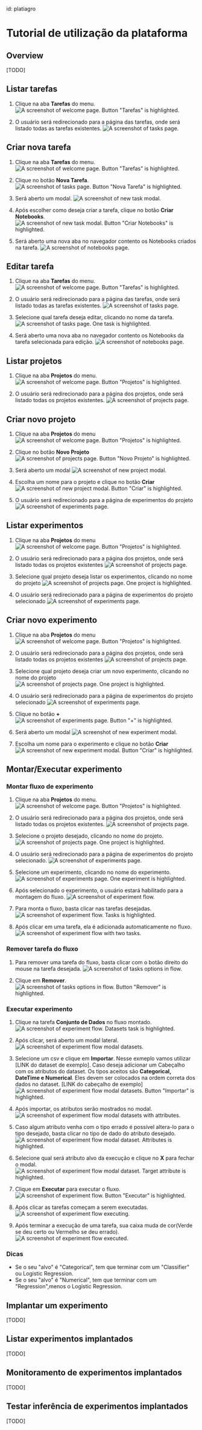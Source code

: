 id: platiagro

# Tutorial de utilização da plataforma

## Overview

[TODO]

## Listar tarefas

1. Clique na aba **Tarefas** do menu.
   ![A screenshot of welcome page. Button "Tarefas" is highlighted.](assets/tarefas/home.png)

2. O usuário será redirecionado para a página das tarefas, onde será listado todas as tarefas existentes.
   ![A screenshot of tasks page.](assets/tarefas/lista.png)

## Criar nova tarefa

1. Clique na aba **Tarefas** do menu.
   ![A screenshot of welcome page. Button "Tarefas" is highlighted.](assets/tarefas/home.png)

2. Clique no botão **Nova Tarefa**.
   ![A screenshot of tasks page. Button "Nova Tarefa" is highlighted.](assets/tarefas/nova-tarefa.png)

3. Será aberto um modal.
   ![A screenshot of new task modal.](assets/tarefas/nova-tarefa-modal.png)

4. Após escolher como deseja criar a tarefa, clique no botão **Criar Notebooks**.
   ![A screenshot of new task modal. Button "Criar Notebooks" is highlighted.](assets/tarefas/nova-tarefa-modal-botao-criar.png)

5. Será aberto uma nova aba no navegador contento os Notebooks criados na tarefa.
   ![A screenshot of notebooks page.](assets/tarefas/nova-tarefa-notebooks.png)

## Editar tarefa

1. Clique na aba **Tarefas** do menu.
   ![A screenshot of welcome page. Button "Tarefas" is highlighted.](assets/tarefas/home.png)

2. O usuário será redirecionado para a página das tarefas, onde será listado todas as tarefas existentes.
   ![A screenshot of tasks page.](assets/tarefas/editar-tarefa-lista.png)

3. Selecione qual tarefa deseja editar, clicando no nome da tarefa.
   ![A screenshot of tasks page. One task is highlighted.](assets/tarefas/editar-tarefa-lista-selecao.png)

4. Será aberto uma nova aba no navegador contento os Notebooks da tarefa selecionada para edição.
   ![A screenshot of notebooks page.](assets/tarefas/editar-tarefa-notebook.png)

## Listar projetos

1. Clique na aba **Projetos** do menu.
   ![A screenshot of welcome page. Button "Projetos" is highlighted.](assets/projetos/home.png)

2. O usuário será redirecionado para a página dos projetos, onde será listado todas os projetos existentes.
   ![A screenshot of projects page.](assets/projetos/projetos.png)

## Criar novo projeto

1. Clique na aba **Projetos** do menu
   ![A screenshot of welcome page. Button "Projetos" is highlighted.](assets/projetos/home.png)

2. Clique no botão **Novo Projeto**
   ![A screenshot of projects page. Button "Novo Projeto" is highlighted.](assets/projetos/projetos-novo.png)

3. Será aberto um modal
   ![A screenshot of new project modal.](assets/projetos/projetos-novo-modal.png)

4. Escolha um nome para o projeto e clique no botão **Criar**
   ![A screenshot of new project modal. Button "Criar" is highlighted.](assets/projetos/projetos-novo-modal-criar.png)

5. O usuário será redirecionado para a página de experimentos do projeto
   ![A screenshot of experiments page.](assets/projetos/experimentos.png)

## Listar experimentos

1. Clique na aba **Projetos** do menu
   ![A screenshot of welcome page. Button "Projetos" is highlighted.](assets/projetos/home.png)

2. O usuário será redirecionado para a página dos projetos, onde será listado todas os projetos existentes
   ![A screenshot of projects page.](assets/projetos/projetos.png)

3. Selecione qual projeto deseja listar os experimentos, clicando no nome do projeto
   ![A screenshot of projects page. One project is highlighted.](assets/projetos/projetos-lista.png)

4. O usuário será redirecionado para a página de experimentos do projeto selecionado
   ![A screenshot of experiments page.](assets/projetos/experimentos-lista.png)

## Criar novo experimento

1. Clique na aba **Projetos** do menu
   ![A screenshot of welcome page. Button "Projetos" is highlighted.](assets/projetos/home.png)

2. O usuário será redirecionado para a página dos projetos, onde será listado todas os projetos existentes
   ![A screenshot of projects page.](assets/projetos/projetos.png)

3. Selecione qual projeto deseja criar um novo experimento, clicando no nome do projeto
   ![A screenshot of projects page. One project is highlighted.](assets/projetos/projetos-lista.png)

4. O usuário será redirecionado para a página de experimentos do projeto selecionado
   ![A screenshot of experiments page.](assets/projetos/experimentos.png)

5. Clique no botão **+**
   ![A screenshot of experiments page. Button "+" is highlighted.](assets/projetos/experimentos-criar.png)

6. Será aberto um modal
   ![A screenshot of new experiment modal.](assets/projetos/experimentos-criar-modal.png)

7. Escolha um nome para o experimento e clique no botão **Criar**
   ![A screenshot of new experiment modal. Button "Criar" is highlighted.](assets/projetos/experimentos-criar-modal-botao.png)

## Montar/Executar experimento

### Montar fluxo de experimento

1. Clique na aba **Projetos** do menu.
   ![A screenshot of welcome page. Button "Projetos" is highlighted.](assets/projetos/home.png)

2. O usuário será redirecionado para a página dos projetos, onde será listado todas os projetos existentes.
   ![A screenshot of projects page.](assets/projetos/projetos.png)

3. Selecione o projeto desejado, clicando no nome do projeto.
   ![A screenshot of projects page. One project is highlighted.](assets/projetos/projetos-lista.png)

4. O usuário será redirecionado para a página de experimentos do projeto selecionado.
   ![A screenshot of experiments page.](assets/projetos/experimentos.png)

5. Selecione um experimento, clicando no nome do experimento.
   ![A screenshot of experiments page. One experiment is highlighted.](assets/projetos/experimentos-lista.png)

6. Após selecionado o experimento, o usuário estará habilitado para a montagem do fluxo.
   ![A screenshot of experiment flow.](assets/projetos/experimento-fluxo.png)

7. Para monta o fluxo, basta clicar nas tarefas desejadas.
   ![A screenshot of experiment flow. Tasks is highlighted.](assets/projetos/experimento-fluxo-tarefas.png)

8. Após clicar em uma tarefa, ela é adicionada automaticamente no fluxo.
   ![A screenshot of experiment flow with two tasks.](assets/projetos/experimento-fluxo-nova-tarefa.png)

### Remover tarefa do fluxo

1. Para remover uma tarefa do fluxo, basta clicar com o botão direito do mouse na tarefa desejada.
   ![A screenshot of tasks options in flow.](assets/projetos/experimento-fluxo-remover.png)

2. Clique em **Remover**.
   ![A screenshot of tasks options in flow. Button "Remover" is highlighted.](assets/projetos/experimento-fluxo-remover-botao.png)

### Executar experimento

1. Clique na tarefa **Conjunto de Dados** no fluxo montado.
   ![A screenshot of experiment flow. Datasets task is highlighted.](assets/projetos/experimento-execucao-conjunto-dados.png)

2. Após clicar, será aberto um modal lateral.
   ![A screenshot of experiment flow modal datasets.](assets/projetos/experimento-execucao-conjunto-dados-modal.png)

3. Selecione um csv e clique em **Importar**.
   Nesse exmeplo vamos utilizar [LINK do dataset de exemplo].
   Caso deseja adicionar um Cabeçalho com os atributos do dataset. Os tipos aceitos são **Categorical, DateTime e Numerical**. Eles devem ser colocados na ordem correta dos dados no dataset. [LINK do cabeçalho de exemplo]
   ![A screenshot of experiment flow modal datasets. Button "Importar" is highlighted.](assets/projetos/experimento-execucao-conjunto-dados-modal-importar.png)

4. Após importar, os atributos serão mostrados no modal.
   ![A screenshot of experiment flow modal datasets with attributes.](assets/projetos/experimento-execucao-conjunto-dados-modal-importado.png)

5. Caso algum atributo venha com o tipo errado é possível altera-lo para o tipo desejado, basta clicar no tipo de dado do atributo desejado.
   ![A screenshot of experiment flow modal dataset. Attributes is highlighted.](assets/projetos/experimento-execucao-conjunto-dados-modal-atributos.png)

6. Selecione qual será atributo alvo da execução e clique no **X** para fechar o modal.
   ![A screenshot of experiment flow modal dataset. Target attribute is highlighted.](assets/projetos/experimento-execucao-conjunto-dados-modal-atributo-alvo.png)

7. Clique em **Executar** para executar o fluxo.
   ![A screenshot of experiment flow. Button "Executar" is highlighted.](assets/projetos/experimento-fluxo-executar.png)

8. Após clicar as tarefas começam a serem executadas.
   ![A screenshot of experiment flow executing.](assets/projetos/experimento-fluxo-executando.png)

9. Após terminar a execução de uma tarefa, sua caixa muda de cor(Verde se deu certo ou Vermelho se deu errado).
   ![A screenshot of experiment flow executed.](assets/projetos/experimento-fluxo-executado.png)

### Dicas

- Se o seu "alvo" é "Categorical", tem que terminar com um "Classifier" ou Logistic Regression.
- Se o seu "alvo" é "Numerical", tem que terminar com um "Regression",menos o Logistic Regression.

## Implantar um experimento

[TODO]

## Listar experimentos implantados

[TODO]

## Monitoramento de experimentos implantados

[TODO]

## Testar inferência de experimentos implantados

[TODO]
